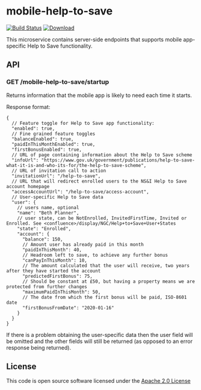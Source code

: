 # mobile-help-to-save

[![Build Status](https://travis-ci.org/hmrc/mobile-help-to-save.svg)](https://travis-ci.org/hmrc/mobile-help-to-save) [ ![Download](https://api.bintray.com/packages/hmrc/releases/mobile-help-to-save/images/download.svg) ](https://bintray.com/hmrc/releases/mobile-help-to-save/_latestVersion)

This microservice contains server-side endpoints that supports mobile app-specific Help to Save functionality.

## API

### GET /mobile-help-to-save/startup

Returns information that the mobile app is likely to need each time it starts.

Response format:

```
{
  // Feature toggle for Help to Save app functionality:
  "enabled": true,
  // Fine grained feature toggles
  "balanceEnabled": true,
  "paidInThisMonthEnabled": true,
  "firstBonusEnabled": true,
  // URL of page containing information about the Help to Save scheme
  "infoUrl": "https://www.gov.uk/government/publications/help-to-save-what-it-is-and-who-its-for/the-help-to-save-scheme",
  // URL of invitation call to action
  "invitationUrl": "/help-to-save",
  // URL that will redirect enrolled users to the NS&I Help to Save account homepage
  "accessAccountUrl": "/help-to-save/access-account",
  // User-specific Help to Save data
  "user": {
    // users name, optional
    "name": "Beth Planner",
    // user state, can be NotEnrolled, InvitedFirstTime, Invited or Enrolled. See <confluence>/display/NGC/Help+to+Save+User+States
    "state": "Enrolled",
    "account": {
      "balance": 150,
      // Amount user has already paid in this month
      "paidInThisMonth": 40,
      // Headroom left to save, to achieve any further bonus
      "canPayInThisMonth": 10,
      // The amount calculated that the user will receive, two years after they have started the account
      "predictedFirstBonus": 75,
      // Should be constant at £50, but having a property means we are protected from further changes
      "maximumPaidInThisMonth": 50,
      // The date from which the first bonus will be paid, ISO-8601 date
      "firstBonusFromDate": "2020-01-16"
    }
  }
}
```

If there is a problem obtaining the user-specific data then the user field will be omitted and the other fields will still be returned (as opposed to an error response being returned).

## License

This code is open source software licensed under the [Apache 2.0 License]("http://www.apache.org/licenses/LICENSE-2.0.html")
